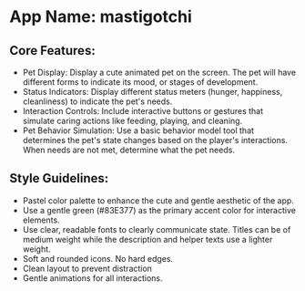 # **App Name**: mastigotchi

## Core Features:

- Pet Display: Display a cute animated pet on the screen. The pet will have different forms to indicate its mood, or stages of development.
- Status Indicators: Display different status meters (hunger, happiness, cleanliness) to indicate the pet's needs.
- Interaction Controls: Include interactive buttons or gestures that simulate caring actions like feeding, playing, and cleaning.
- Pet Behavior Simulation: Use a basic behavior model tool that determines the pet's state changes based on the player's interactions. When needs are not met, determine what the pet needs.

## Style Guidelines:

- Pastel color palette to enhance the cute and gentle aesthetic of the app.
- Use a gentle green (#83E377) as the primary accent color for interactive elements.
- Use clear, readable fonts to clearly communicate state. Titles can be of medium weight while the description and helper texts use a lighter weight.
- Soft and rounded icons. No hard edges.
- Clean layout to prevent distraction
- Gentle animations for all interactions.